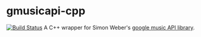 # gmusicapi-cpp
[![Build Status](https://travis-ci.org/dvirtz/gmusicapi-cpp.png?branch=master)](https://travis-ci.org/dvirtz/gmusicapi-cpp)
A C++ wrapper for Simon Weber's [google music API library](https://github.com/simon-weber/gmusicapi).
